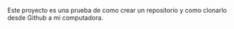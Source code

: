 Este proyecto es una prueba de como crear un repositorio y como clonarlo desde Github a mi computadora.
